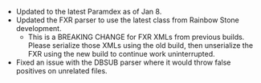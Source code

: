 * Updated to the latest Paramdex as of Jan 8.
* Updated the FXR parser to use the latest class from Rainbow Stone development.
  * This is a BREAKING CHANGE for FXR XMLs from previous builds. Please serialize those XMLs using the old build, then unserialize the FXR using the new build to continue work uninterrupted.
* Fixed an issue with the DBSUB parser where it would throw false positives on unrelated files.